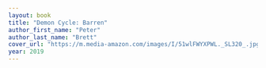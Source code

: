 ```yaml
---
layout: book
title: "Demon Cycle: Barren"
author_first_name: "Peter"
author_last_name: "Brett"
cover_url: "https://m.media-amazon.com/images/I/51wlFWYXPWL._SL320_.jpg"
year: 2019
---
```

